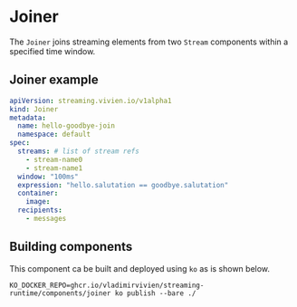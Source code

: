 # Joiner

The `Joiner` joins streaming elements from two `Stream` components within a specified time window.

## Joiner example

```yaml
apiVersion: streaming.vivien.io/v1alpha1
kind: Joiner
metadata:
  name: hello-goodbye-join
  namespace: default
spec:
  streams: # list of stream refs 
    - stream-name0
    - stream-name1
  window: "100ms"
  expression: "hello.salutation == goodbye.salutation"
  container:
    image:
  recipients:
    - messages
```

## Building components
This component ca be built and deployed using `ko` as is shown below.

```
KO_DOCKER_REPO=ghcr.io/vladimirvivien/streaming-runtime/components/joiner ko publish --bare ./
```
